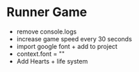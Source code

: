 # Runner Game

- remove console.logs
- increase game speed every 30 seconds
- import google font + add to project
- context.font = ""
- Add Hearts + life system
